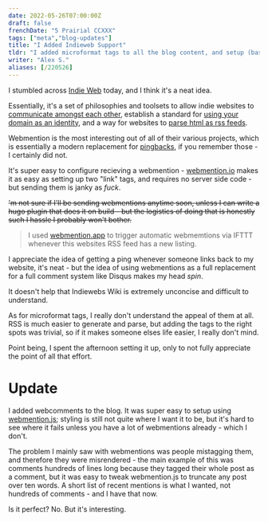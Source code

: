 ```yaml
---
date: 2022-05-26T07:00:00Z
draft: false
frenchDate: "5 Prairial CCXXX"
tags: ["meta","blog-updates"]
title: "I Added Indieweb Support"
tldr: "I added microformat tags to all the blog content, and setup (basic) webmentions. I think it's a fine idea, but don't really think it'll go anywhere."
writer: "Alex S."
aliases: [/220526]
---
```


I stumbled across [Indie Web](https://indieweb.org/Getting_Started) today, and I think it's a neat idea.

Essentially, it's a set of philosophies and toolsets to allow indie websites to [communicate amongst each other](https://indieweb.org/Webmention), establish a standard for [using your domain as an identity](https://indieweb.org/IndieAuth), and a way for websites to [parse html as rss feeds](https://indieweb.org/h-feed).

Webmention is the most interesting out of all of their various projects, which is essentially a modern replacement for [pingbacks](https://indieweb.org/pingback), if you remember those - I certainly did not.

It's super easy to configure recieving a webmention - [webmention.io](https://webmention.io/) makes it as easy as setting up two "link" tags, and requires no server side code - but sending them is janky as _fuck_.

~~'m not sure if I'll be sending webmentions anytime soon, unless I can write a hugo plugin that does it on build - but the logistics of doing that is honestly such I hassle I probably won't bother.~~

> I used [webmention.app](https://webmention.app/docs#using-ifttt-to-trigger-checks=) to trigger automatic webmemtions via IFTTT whenever this websites RSS feed has a new listing.

I appreciate the idea of getting a ping whenever someone links back to my website, it's neat - but the idea of using webmentions as a full replacement for a full comment system like Disqus makes my head _spin_.

It doesn't help that Indiewebs Wiki is extremely unconcise and difficult to understand.

As for microformat tags, I really don't understand the appeal of them at all. RSS is much easier to generate and parse, but adding the tags to the right spots was trivial, so if it makes someone elses life easier, I really don't mind.

Point being, I spent the afternoon setting it up, only to not fully appreciate the point of all that effort.

# Update

I added webcomments to the blog. It was super easy to setup using [webmention.js](https://github.com/PlaidWeb/webmention.js/); styling is still not quite where I want it to be, but it's hard to see where it fails unless you have a lot of webmentions already - which I don't.

The problem I mainly saw with webmentions was people mistagging them, and therefore they were misrendered - the main example of this was comments hundreds of lines long because they tagged their whole post as a comment, but it was easy to tweak webmention.js to truncate any post over ten words. A short list of recent mentions is what I wanted, not hundreds of comments - and I have that now.

Is it perfect? No. But it's interesting.